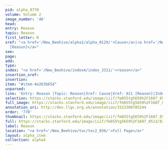 ```yaml
---
pid: alpha_0770
volume: Volume 2
image_number: '46'
head: 
entry: Reason
topic: Reason
first_letter: R
xref: "<a href='/New_Beehive/alpha1/alpha_0129/'>Cause</a>|<a href='/New_Beehive/toc/toc2_172/'>921
  [Reason]</a>"
see: 
page: 
add: 
type: 
index: "<a href='/New_Beehive/index4/index_3311/'>reason</a>"
insertion_xref: 
insertion: 
item: "#item-4e263b65d"
unparsed: 
line: 'Entry: Reason |Topic: Reason|Xref: Cause|Xref: 921 [Reason]|Index: reason|#item-4e263b65d'
selection: https://stacks.stanford.edu/image/iiif/fm855tg5659%2F1607_0513/822,197,2990,575/full/0/default.jpg
full_image: https://stacks.stanford.edu/image/iiif/fm855tg5659%2F1607_0513/full/full/0/default.jpg
annotation_uri: http://dev.llgc.org.uk/annotation/1523300705244
order: '770'
thumbnail: https://stacks.stanford.edu/image/iiif/fm855tg5659%2F1607_0513/822,197,600,180/250,/0/default.jpg
full: https://stacks.stanford.edu/image/iiif/fm855tg5659%2F1607_0513/822,197,2990,575/full/0/default.jpg
label: Reason
location: "<a href='/New_Beehive/toc/toc2_036/'>Full Page</a>"
layout: alpha_item
collection: alpha4
---
```

